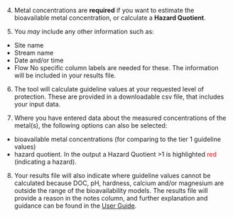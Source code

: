 
4. Metal concentrations are **required** if you want to estimate the bioavailable metal concentration,
or calculate a **Hazard Quotient**. 

5. You *may* include any other information such as:
* Site name 
* Stream name
* Date and/or time
* Flow
No specific column labels are needed for these. The information will be included in your results file.

6. The tool will calculate guideline values at your requested level of protection. These are provided in a downloadable csv file, that includes your input data.

7. Where you have entered data about the measured concentrations of the metal(s), the following options can also be selected:
* bioavailable metal concentrations (for comparing to the tier 1 guideline values)
* hazard quotient. In the output a Hazard Quotient >1 is highlighted <span style="color:#FF0000">red</span> (indicating a hazard).

8. Your results file will also indicate where guideline values cannot be calculated because DOC, pH, hardness, calcium and/or magnesium are outside the range of the bioavailability models. The results file will provide a reason in the notes column, and further explanation and guidance can be found in the <a href="https://unsplash.com/@alisonpang">User Guide</a>.



